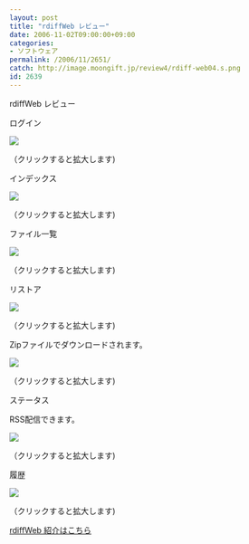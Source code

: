 ```yaml
---
layout: post
title: "rdiffWeb レビュー"
date: 2006-11-02T09:00:00+09:00
categories:
- ソフトウェア
permalink: /2006/11/2651/
catch: http://image.moongift.jp/review4/rdiff-web04.s.png
id: 2639
---
```

rdiffWeb レビュー  
<!--more-->

ログイン

  

[![](http://image.moongift.jp/review4/rdiff-web01.s.png)](http://image.moongift.jp/review4/rdiff-web01.png)  
  
（クリックすると拡大します)

  

インデックス

  

[![](http://image.moongift.jp/review4/rdiff-web02.s.png)](http://image.moongift.jp/review4/rdiff-web02.png)  
  
（クリックすると拡大します)

  

ファイル一覧

  

[![](http://image.moongift.jp/review4/rdiff-web03.s.png)](http://image.moongift.jp/review4/rdiff-web03.png)  
  
（クリックすると拡大します)

  

リストア

  

[![](http://image.moongift.jp/review4/rdiff-web04.s.png)](http://image.moongift.jp/review4/rdiff-web04.png)  
  
（クリックすると拡大します)

  

Zipファイルでダウンロードされます。

  

[![](http://image.moongift.jp/review4/rdiff-web05.s.png)](http://image.moongift.jp/review4/rdiff-web05.png)  
  
（クリックすると拡大します)

  

ステータス

  

RSS配信できます。

  

[![](http://image.moongift.jp/review4/rdiff-web06.s.png)](http://image.moongift.jp/review4/rdiff-web06.png)  
  
（クリックすると拡大します)

  

履歴

  

[![](http://image.moongift.jp/review4/rdiff-web07.s.png)](http://image.moongift.jp/review4/rdiff-web07.png)  
  
（クリックすると拡大します)

  

[rdiffWeb 紹介はこちら](http://oss.moongift.jp/intro/i-2649.html)

